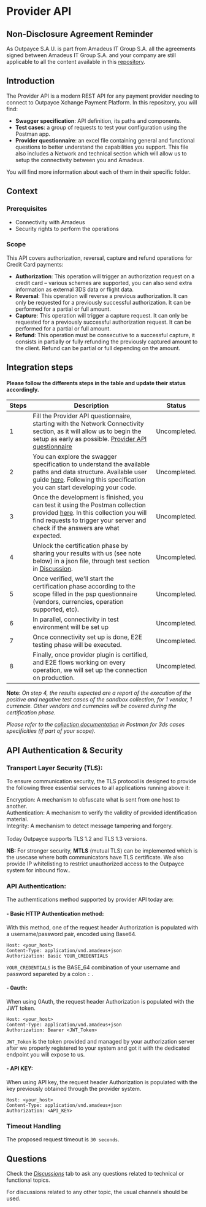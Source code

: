 # Provider API
## Non-Disclosure Agreement Reminder
As Outpayce S.A.U. is part from Amadeus IT Group S.A. all the agreements signed between Amadeus IT Group S.A. and your company are still applicable to all the content available in this [repository]().
## Introduction
The Provider API is a modern REST API for any payment provider needing to connect to Outpayce Xchange Payment Platform. 
In this repository, you will find:
* **Swagger specification**: API definition, its paths and components.
* **Test cases**:  a group of requests to test your configuration using the Postman app.
* **Provider questionnaire**: an excel file containing general and functional questions to better understand the capabilities you support. This file also includes a Network and technical section which will allow us to setup the connectivity between you and Amadeus. 

You will find more information about each of them in their specific folder.
## Context
### Prerequisites
* Connectivity with Amadeus
* Security rights to perform the operations
### Scope
This API covers authorization, reversal, capture and refund operations for Credit Card payments:
  * **Authorization**: This operation will trigger an authorization request on a credit card – various schemes are supported, you can also send extra information as external 3DS data or flight data.
  * **Reversal**: This operation will reverse a previous authorization. It can only be requested for a previously successful authorization. It can be performed for a partial or full amount.
  * **Capture**: This operation will trigger a capture request. It can only be requested for a previously successful authorization request. It can be performed for a partial or full amount.
  * **Refund**: This operation must be consecutive to a successful capture, it consists in partially or fully refunding the previously captured amount to the client. Refund can be partial or full depending on the amount.

 
  
## Integration steps
#### Please follow the differents steps in the table and update their status accordingly. 

| Steps           | Description   |  Status       | 
|----------------|---------------|---------------|
| 1    | Fill the Provider API questionnaire, starting with the Network Connectivity section, as it will allow us to begin the setup as early as possible. [Provider API questionnaire]() | Uncompleted.  | 
| 2    | You can explore the swagger specification to understand the available paths and data structure. Available user guide [here](). Following this specification you can start developing your code.  | Uncompleted. |   
| 3    |  Once the development is finished, you can test it using the Postman collection provided [here](). In this collection you will find requests to trigger your server and check if the answers are what expected. | Uncompleted. |   
| 4    | Unlock the certification phase by sharing your results with us (see note below) in a json file, through test section in [Discussion](). | Uncompleted. |   
| 5    | Once verified, we'll start the certification phase according to the scope filled in the psp questionnaire (vendors, currencies, operation supported, etc).|Uncompleted.  |
| 6    | In parallel, connectivity in test environment will be set up |Uncompleted. |
| 7    | Once connectivity set up is done, E2E testing phase will be executed. |Uncompleted. |
| 8    | Finally, once provider plugin is certified, and E2E flows working on every operation, we will set up the connection on production. |Uncompleted. | 

**Note**: _On step 4, the results expected are a report of the execution of the positive and negative test cases of the sandbox collection, for 1 vendor, 1 currencie. Other vendors and currencies will be covered during the certification phase._

_Please refer to the [collection documentation](https://github.com/outpaycelab/outpayce-provider-nexi-api/tree/main/testcases-postman/collection/) in Postman for 3ds cases specificities (if part of your scope)._

## API Authentication & Security

### Transport Layer Security (TLS):
To ensure communication security, the TLS protocol is designed to provide the following three essential services to all applications running above it:

Encryption: A mechanism to obfuscate what is sent from one host to another. <br>
Authentication: A mechanism to verify the validity of provided identification material.<br>
Integrity: A mechanism to detect message tampering and forgery.<br>
<br>Today Outpayce supports TLS 1.2 and TLS 1.3 versions.<br>


**NB:** For stronger security, **MTLS** (mutual TLS) can be implemented which is the usecase where both communicators have TLS certificate. We also provide IP whitelisting to restrict unauthorized access to the Outpayce system for inbound flow..

### API Authentication:
The authemtications method supported by provider API today are:

#### - Basic HTTP Authentication method:
With this method, one of the request header Authorization is populated with a username/password pair, encoded using Base64.
```` 
Host: <your_host>
Content-Type: application/vnd.amadeus+json 
Authorization: Basic YOUR_CREDENTIALS
````
 ```` YOUR_CREDENTIALS ```` is the BASE_64 combination of your username and password separeted by a colon ````:```` .
 
#### - 0auth:
When using 0Auth, the request header Authorization is populated with the JWT token.
````
Host: <your_host>
Content-Type: application/vnd.amadeus+json 
Authorization: Bearer <JWT_Token>
````
````JWT_Token```` is the token provided and managed by your authorization server after we properly registered to your system and got it with the dedicated endpoint you will expose to us.

#### - API KEY:
When using API key, the request header Authorization is populated with the key previously obtained through the provider system.
````
Host: <your_host>
Content-Type: application/vnd.amadeus+json 
Authorization: <API_KEY>
````

### Timeout Handling

The proposed request timeout is ````30 seconds````.

## Questions
Check the [_Discussions_]() tab to ask any questions related to technical or functional topics.

For discussions related to any other topic, the usual channels should be used.
